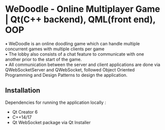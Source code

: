 # WeDoodle - Online Multiplayer Game | Qt(C++ backend), QML(front end), OOP



• WeDoodle is an online doodling game which can handle multiple concurrent games with multiple clients per game \
• The lobby also consists of a chat feature to communicate with one another prior to the start of the game.\
• All communication between the server and client applications are done via QWebSocketServer and QWebSocket,
followed Object Oriented Programming and Design Patterns to design the application.

## Installation

Dependencies for running the application locally :
- Qt Creator 6
- C++14/17
- Qt WebSocket package via Qt Installer
